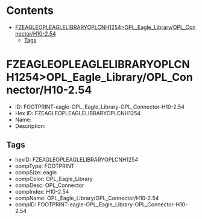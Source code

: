 



Contents
========

* [FZEAGLEOPLEAGLELIBRARYOPLCNH1254>OPL_Eagle_Library/OPL_Connector/H10-2.54](#fzeagleopleaglelibraryoplcnh1254opl_eagle_libraryopl_connectorh10-254)
	* [Tags](#tags)

# FZEAGLEOPLEAGLELIBRARYOPLCNH1254>OPL_Eagle_Library/OPL_Connector/H10-2.54

- ID: FOOTPRINT-eagle-OPL_Eagle_Library-OPL_Connector-H10-2.54
- Hex ID: FZEAGLEOPLEAGLELIBRARYOPLCNH1254
- Name: 
- Description: 

## Tags

- hexID: FZEAGLEOPLEAGLELIBRARYOPLCNH1254
- oompType: FOOTPRINT
- oompSize: eagle
- oompColor: OPL_Eagle_Library
- oompDesc: OPL_Connector
- oompIndex: H10-2.54
- oompName: OPL_Eagle_Library/OPL_Connector/H10-2.54
- oompID: FOOTPRINT-eagle-OPL_Eagle_Library-OPL_Connector-H10-2.54
